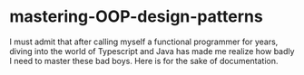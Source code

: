 # mastering-OOP-design-patterns

I must admit that after calling myself a functional programmer for years, diving into the world of Typescript and Java has made me realize how badly I need to master these bad boys. 
Here is for the sake of documentation.
